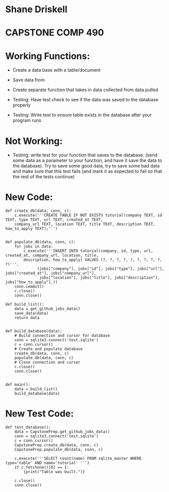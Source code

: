 # Shane Driskell
# CAPSTONE COMP 490

# Working Functions:

- Create a data base with a table/document

- Save data from 

- Create separate function that takes in data collected from data pulled

- Testing: Have test check to see if the data was saved to the database properly

- Testing: Write test to ensure table exists in the database after your program runs

# Not Working: 

- Testing: write test for your function that saves to the database. (send some data as a parameter to your function, and have it save the data to the database). Try to save some good data, try to save some bad data and make sure that this test fails (and mark it as expected to fail so that the rest of the tests continue)


# New Code:
    def create_db(data, conn, c):
        c.execute('''CREATE TABLE IF NOT EXISTS tutorial(company TEXT, id TEXT, type TEXT, url TEXT, created_at TEXT,
        company_url TEXT, location TEXT, title TEXT, description TEXT, how_to_apply TEXT);''')


    def populate_db(data, conn, c):
        for jobs in data:
            c.execute('''INSERT INTO tutorial(company, id, type, url, created_at, company_url, location, title,
            description, how_to_apply) VALUES (?, ?, ?, ?, ?, ?, ?, ?, ?, ?)''',
                  (jobs["company"], jobs["id"], jobs["type"], jobs["url"], jobs["created_at"], jobs["company_url"],
                   jobs["location"], jobs["title"], jobs["description"], jobs["how_to_apply"],))
        conn.commit()
        c.close()
        conn.close()

    def build_list():
        data = get_github_jobs_data()
        save_data(data)
        return data


    def build_database(data):
        # Build connection and cursor for database
        conn = sqlite3.connect('test.sqlite')
        c = conn.cursor()
        # Create and populate database
        create_db(data, conn, c)
        populate_db(data, conn, c)
        # Close connection and cursor
        c.close()
        conn.close()


    def main():
        data = build_list()
        build_database(data)
        
   
# New Test Code:
    def test_database():
        data = CapstonePrep.get_github_jobs_data()
        conn = sqlite3.connect('test.sqlite')
        c = conn.cursor()
        CapstonePrep.create_db(data, conn, c)
        CapstonePrep.populate_db(data, conn, c)

        c.execute('''SELECT count(name) FROM sqlite_master WHERE type='table' AND name='tutorial' ''')
        if c.fetchone()[0] == 1:
            {print("Table was built.")}

        c.close()
        conn.close()

